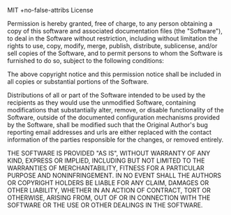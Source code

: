 MIT +no-false-attribs License

Permission is hereby granted, free of charge, to any person obtaining a copy of this software and associated
documentation files (the "Software"), to deal in the Software without restriction, including without limitation the
rights to use, copy, modify, merge, publish, distribute, sublicense, and/or sell copies of the Software, and to permit
persons to whom the Software is furnished to do so, subject to the following conditions:

The above copyright notice and this permission notice shall be included in all copies or substantial portions of the
Software.

Distributions of all or part of the Software intended to be used by the recipients as they would use the unmodified
Software, containing modifications that substantially alter, remove, or disable functionality of the Software, outside
of the documented configuration mechanisms provided by the Software, shall be modified such that the Original Author's
bug reporting email addresses and urls are either replaced with the contact information of the parties responsible for
the changes, or removed entirely.

THE SOFTWARE IS PROVIDED "AS IS", WITHOUT WARRANTY OF ANY KIND, EXPRESS OR IMPLIED, INCLUDING BUT NOT LIMITED TO THE
WARRANTIES OF MERCHANTABILITY, FITNESS FOR A PARTICULAR PURPOSE AND NONINFRINGEMENT. IN NO EVENT SHALL THE AUTHORS OR
COPYRIGHT HOLDERS BE LIABLE FOR ANY CLAIM, DAMAGES OR OTHER LIABILITY, WHETHER IN AN ACTION OF CONTRACT, TORT OR
OTHERWISE, ARISING FROM, OUT OF OR IN CONNECTION WITH THE SOFTWARE OR THE USE OR OTHER DEALINGS IN THE SOFTWARE.
